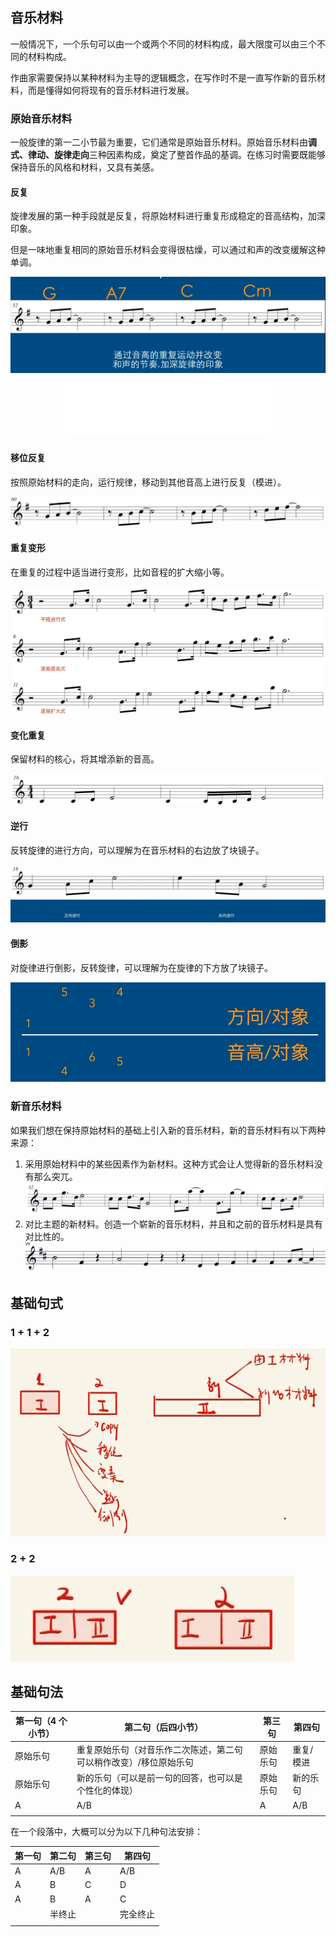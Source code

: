 ## 音乐材料

一般情况下，一个乐句可以由一个或两个不同的材料构成，最大限度可以由三个不同的材料构成。

作曲家需要保持以某种材料为主导的逻辑概念，在写作时不是一直写作新的音乐材料，而是懂得如何将现有的音乐材料进行发展。

### 原始音乐材料

一般旋律的第一二小节最为重要，它们通常是原始音乐材料。原始音乐材料由**调式、律动、旋律走向**三种因素构成，奠定了整首作品的基调。在练习时需要既能够保持音乐的风格和材料，又具有美感。

#### 反复

旋律发展的第一种手段就是反复，将原始材料进行重复形成稳定的音高结构，加深印象。

但是一味地重复相同的原始音乐材料会变得很枯燥，可以通过和声的改变缓解这种单调。

![单一材料重复](./images/3_1.jpg '单一材料重复')

<center>
<iframe frameborder="no" border="0" marginwidth="0" marginheight="0" width=330 height=86 src="//music.163.com/outchain/player?type=2&id=25922646&auto=0&height=66"></iframe>
</center>

#### 移位反复

按照原始材料的走向，运行规律，移动到其他音高上进行反复（模进）。

![模进](./images/3_2.jpg '模进')

#### 重复变形

在重复的过程中适当进行变形，比如音程的扩大缩小等。

![重复变形](./images/3_3.jpg '重复变形')

#### 变化重复

保留材料的核心，将其增添新的音高。

![变化重复](./images/3_4.jpg '变化重复')

#### 逆行

反转旋律的进行方向，可以理解为在音乐材料的右边放了块镜子。

![逆行](./images/3_5.jpg '逆行')

#### 倒影

对旋律进行倒影，反转旋律，可以理解为在旋律的下方放了块镜子。

![倒影](./images/3_6.jpg '倒影')

### 新音乐材料

如果我们想在保持原始材料的基础上引入新的音乐材料，新的音乐材料有以下两种来源：

1. 采用原始材料中的某些因素作为新材料。这种方式会让人觉得新的音乐材料没有那么突兀。
   ![新材料](./images/3_7.jpg '新材料')
2. 对比主题的新材料。创造一个崭新的音乐材料，并且和之前的音乐材料是具有对比性的。
   ![新材料](./images/3_8.jpg '新材料')

## 基础句式

### 1 + 1 + 2

![1 + 1 + 2](./images/3_9.jpg '1 + 1 + 2')

### 2 + 2

![2 + 2](./images/3_10.jpg '2 + 2')

## 基础句法

| 第一句（4 个小节） | 第二句（后四小节）                                                | 第三句   | 第四句    |
| ------------------ | ----------------------------------------------------------------- | -------- | --------- |
| 原始乐句           | 重复原始乐句（对音乐作二次陈述，第二句可以稍作改变）/移位原始乐句 | 原始乐句 | 重复/模进 |
| 原始乐句           | 新的乐句（可以是前一句的回答，也可以是个性化的体现）              | 原始乐句 | 新的乐句  |
| A                  | A/B                                                               | A        | A/B       |
|                    |                                                                   |          |           |

在一个段落中，大概可以分为以下几种句法安排：

| 第一句 | 第二句 | 第三句 | 第四句   |
| ------ | ------ | ------ | -------- |
| A      | A/B    | A      | A/B      |
| A      | B      | C      | D        |
| A      | B      | A      | C        |
|        | 半终止 |        | 完全终止 |
|        |        |        |          |

